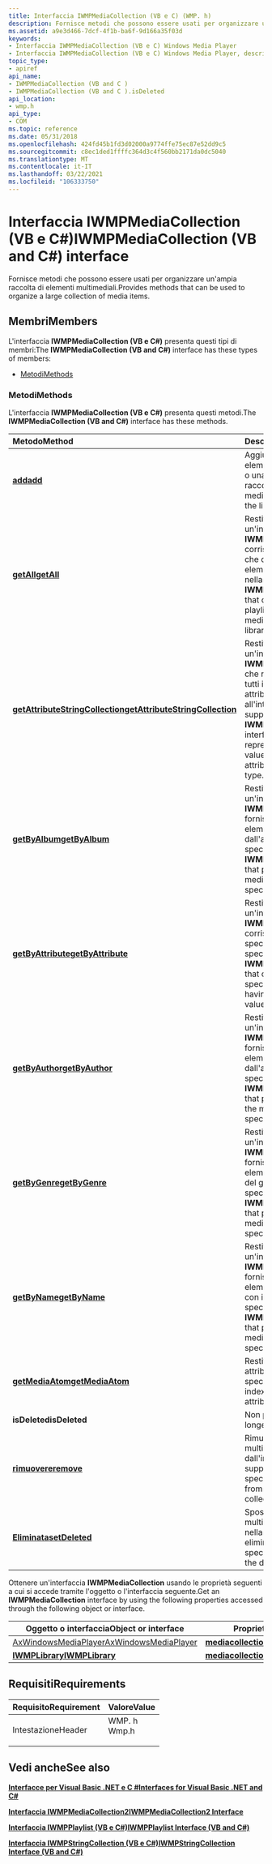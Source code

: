 ```yaml
---
title: Interfaccia IWMPMediaCollection (VB e C) (WMP. h)
description: Fornisce metodi che possono essere usati per organizzare un'ampia raccolta di elementi multimediali.
ms.assetid: a9e3d466-7dcf-4f1b-ba6f-9d166a35f03d
keywords:
- Interfaccia IWMPMediaCollection (VB e C) Windows Media Player
- Interfaccia IWMPMediaCollection (VB e C) Windows Media Player, descritta
topic_type:
- apiref
api_name:
- IWMPMediaCollection (VB and C )
- IWMPMediaCollection (VB and C ).isDeleted
api_location:
- wmp.h
api_type:
- COM
ms.topic: reference
ms.date: 05/31/2018
ms.openlocfilehash: 424fd45b1fd3d02000a9774ffe75ec87e52dd9c5
ms.sourcegitcommit: c8ec1ded1ffffc364d3c4f560bb2171da0dc5040
ms.translationtype: MT
ms.contentlocale: it-IT
ms.lasthandoff: 03/22/2021
ms.locfileid: "106333750"
---
```

# <a name="iwmpmediacollection-vb-and-c-interface"></a><span data-ttu-id="f5e9b-105">Interfaccia IWMPMediaCollection (VB e C#)</span><span class="sxs-lookup"><span data-stu-id="f5e9b-105">IWMPMediaCollection (VB and C#) interface</span></span>

<span data-ttu-id="f5e9b-106">Fornisce metodi che possono essere usati per organizzare un'ampia raccolta di elementi multimediali.</span><span class="sxs-lookup"><span data-stu-id="f5e9b-106">Provides methods that can be used to organize a large collection of media items.</span></span>

## <a name="members"></a><span data-ttu-id="f5e9b-107">Membri</span><span class="sxs-lookup"><span data-stu-id="f5e9b-107">Members</span></span>

<span data-ttu-id="f5e9b-108">L'interfaccia **IWMPMediaCollection (VB e C#)** presenta questi tipi di membri:</span><span class="sxs-lookup"><span data-stu-id="f5e9b-108">The **IWMPMediaCollection (VB and C#)** interface has these types of members:</span></span>

-   [<span data-ttu-id="f5e9b-109">Metodi</span><span class="sxs-lookup"><span data-stu-id="f5e9b-109">Methods</span></span>](#methods)

### <a name="methods"></a><span data-ttu-id="f5e9b-110">Metodi</span><span class="sxs-lookup"><span data-stu-id="f5e9b-110">Methods</span></span>

<span data-ttu-id="f5e9b-111">L'interfaccia **IWMPMediaCollection (VB e C#)** presenta questi metodi.</span><span class="sxs-lookup"><span data-stu-id="f5e9b-111">The **IWMPMediaCollection (VB and C#)** interface has these methods.</span></span>



| <span data-ttu-id="f5e9b-112">Metodo</span><span class="sxs-lookup"><span data-stu-id="f5e9b-112">Method</span></span>                                                                                                                       | <span data-ttu-id="f5e9b-113">Descrizione</span><span class="sxs-lookup"><span data-stu-id="f5e9b-113">Description</span></span>                                                                                                                                   |
|:-----------------------------------------------------------------------------------------------------------------------------|:----------------------------------------------------------------------------------------------------------------------------------------------|
| [<span data-ttu-id="f5e9b-114">**add**</span><span class="sxs-lookup"><span data-stu-id="f5e9b-114">**add**</span></span>](wmplibiwmpmediacollection-iwmpmediacollection-add--vb-and-c.md)                                                   | <span data-ttu-id="f5e9b-115">Aggiunge un nuovo elemento multimediale o una playlist alla raccolta.</span><span class="sxs-lookup"><span data-stu-id="f5e9b-115">Adds a new media item or playlist to the library.</span></span><br/>                                                                                  |
| [<span data-ttu-id="f5e9b-116">**getAll**</span><span class="sxs-lookup"><span data-stu-id="f5e9b-116">**getAll**</span></span>](wmplibiwmpmediacollection-iwmpmediacollection-getall--vb-and-c.md)                                             | <span data-ttu-id="f5e9b-117">Restituisce un'interfaccia **IWMPPlaylist** che corrisponde alla playlist che contiene tutti gli elementi multimediali nella libreria.</span><span class="sxs-lookup"><span data-stu-id="f5e9b-117">Returns an **IWMPPlaylist** interface that corresponds to the playlist that contains all media items in the library.</span></span><br/>               |
| [<span data-ttu-id="f5e9b-118">**getAttributeStringCollection**</span><span class="sxs-lookup"><span data-stu-id="f5e9b-118">**getAttributeStringCollection**</span></span>](wmplibiwmpmediacollection-iwmpmediacollection-getattributestringcollection--vb-and-c.md) | <span data-ttu-id="f5e9b-119">Restituisce un'interfaccia **IWMPStringCollection** che rappresenta il set di tutti i valori per un attributo specificato all'interno di un tipo di supporto.</span><span class="sxs-lookup"><span data-stu-id="f5e9b-119">Returns an **IWMPStringCollection** interface that represents the set of all values for a specified attribute within a media type.</span></span><br/> |
| [<span data-ttu-id="f5e9b-120">**getByAlbum**</span><span class="sxs-lookup"><span data-stu-id="f5e9b-120">**getByAlbum**</span></span>](wmplibiwmpmediacollection-iwmpmediacollection-getbyalbum--vb-and-c.md)                                     | <span data-ttu-id="f5e9b-121">Restituisce un'interfaccia **IWMPPlaylist** che fornisce l'accesso agli elementi multimediali dall'album specificato.</span><span class="sxs-lookup"><span data-stu-id="f5e9b-121">Returns an **IWMPPlaylist** interface that provides access to media items from the specified album.</span></span><br/>                                |
| [<span data-ttu-id="f5e9b-122">**getByAttribute**</span><span class="sxs-lookup"><span data-stu-id="f5e9b-122">**getByAttribute**</span></span>](wmplibiwmpmediacollection-iwmpmediacollection-getbyattribute--vb-and-c.md)                             | <span data-ttu-id="f5e9b-123">Restituisce un'interfaccia **IWMPPlaylist** che corrisponde all'attributo specificato con il valore specificato.</span><span class="sxs-lookup"><span data-stu-id="f5e9b-123">Returns an **IWMPPlaylist** interface that corresponds to the specified attribute having the specified value.</span></span><br/>                      |
| [<span data-ttu-id="f5e9b-124">**getByAuthor**</span><span class="sxs-lookup"><span data-stu-id="f5e9b-124">**getByAuthor**</span></span>](wmplibiwmpmediacollection-iwmpmediacollection-getbyauthor--vb-and-c.md)                                   | <span data-ttu-id="f5e9b-125">Restituisce un'interfaccia **IWMPPlaylist** che fornisce l'accesso agli elementi multimediali dall'autore specificato.</span><span class="sxs-lookup"><span data-stu-id="f5e9b-125">Returns an **IWMPPlaylist** interface that provides access to the media items by the specified author.</span></span><br/>                             |
| [<span data-ttu-id="f5e9b-126">**getByGenre**</span><span class="sxs-lookup"><span data-stu-id="f5e9b-126">**getByGenre**</span></span>](wmplibiwmpmediacollection-iwmpmediacollection-getbygenre--vb-and-c.md)                                     | <span data-ttu-id="f5e9b-127">Restituisce un'interfaccia **IWMPPlaylist** che fornisce l'accesso agli elementi multimediali del genere specificato.</span><span class="sxs-lookup"><span data-stu-id="f5e9b-127">Returns an **IWMPPlaylist** interface that provides access to media items of the specified genre.</span></span><br/>                                  |
| [<span data-ttu-id="f5e9b-128">**getByName**</span><span class="sxs-lookup"><span data-stu-id="f5e9b-128">**getByName**</span></span>](wmplibiwmpmediacollection-iwmpmediacollection-getbyname--vb-and-c.md)                                       | <span data-ttu-id="f5e9b-129">Restituisce un'interfaccia **IWMPPlaylist** che fornisce l'accesso agli elementi multimediali con il nome specificato.</span><span class="sxs-lookup"><span data-stu-id="f5e9b-129">Returns an **IWMPPlaylist** interface that provides access to media items with the specified name.</span></span><br/>                                 |
| [<span data-ttu-id="f5e9b-130">**getMediaAtom**</span><span class="sxs-lookup"><span data-stu-id="f5e9b-130">**getMediaAtom**</span></span>](wmplibiwmpmediacollection-iwmpmediacollection-getmediaatom--vb-and-c.md)                                 | <span data-ttu-id="f5e9b-131">Restituisce l'indice di un attributo specificato.</span><span class="sxs-lookup"><span data-stu-id="f5e9b-131">Returns the index of a specified attribute.</span></span><br/>                                                                                        |
| <span data-ttu-id="f5e9b-132">**isDeleted**</span><span class="sxs-lookup"><span data-stu-id="f5e9b-132">**isDeleted**</span></span>                                                                                                                | <span data-ttu-id="f5e9b-133">Non più supportata.</span><span class="sxs-lookup"><span data-stu-id="f5e9b-133">No longer supported.</span></span><br/>                                                                                                               |
| [<span data-ttu-id="f5e9b-134">**rimuovere**</span><span class="sxs-lookup"><span data-stu-id="f5e9b-134">**remove**</span></span>](wmplibiwmpmediacollection-iwmpmediacollection-remove--vb-and-c.md)                                             | <span data-ttu-id="f5e9b-135">Rimuove l'elemento multimediale specificato dall'insieme di supporti.</span><span class="sxs-lookup"><span data-stu-id="f5e9b-135">Removes the specified media item from the media collection.</span></span><br/>                                                                        |
| [<span data-ttu-id="f5e9b-136">**Eliminata**</span><span class="sxs-lookup"><span data-stu-id="f5e9b-136">**setDeleted**</span></span>](wmplibiwmpmediacollection-iwmpmediacollection-setdeleted--vb-and-c.md)                                     | <span data-ttu-id="f5e9b-137">Sposta l'elemento multimediale specificato nella cartella elementi eliminati.</span><span class="sxs-lookup"><span data-stu-id="f5e9b-137">Moves the specified media item to the deleted items folder.</span></span><br/>                                                                        |



 

<span data-ttu-id="f5e9b-138">Ottenere un'interfaccia **IWMPMediaCollection** usando le proprietà seguenti a cui si accede tramite l'oggetto o l'interfaccia seguente.</span><span class="sxs-lookup"><span data-stu-id="f5e9b-138">Get an **IWMPMediaCollection** interface by using the following properties accessed through the following object or interface.</span></span>



| <span data-ttu-id="f5e9b-139">Oggetto o interfaccia</span><span class="sxs-lookup"><span data-stu-id="f5e9b-139">Object or interface</span></span>                                               | <span data-ttu-id="f5e9b-140">Proprietà</span><span class="sxs-lookup"><span data-stu-id="f5e9b-140">Property</span></span>                                                                           |
|-------------------------------------------------------------------|------------------------------------------------------------------------------------|
| [<span data-ttu-id="f5e9b-141">AxWindowsMediaPlayer</span><span class="sxs-lookup"><span data-stu-id="f5e9b-141">AxWindowsMediaPlayer</span></span>](axwindowsmediaplayer-object--vb-and-c.md) | [<span data-ttu-id="f5e9b-142">**mediacollection**</span><span class="sxs-lookup"><span data-stu-id="f5e9b-142">**mediaCollection**</span></span>](axwmplib-axwindowsmediaplayer-mediacollection--vb-and-c.md) |
| [<span data-ttu-id="f5e9b-143">**IWMPLibrary**</span><span class="sxs-lookup"><span data-stu-id="f5e9b-143">**IWMPLibrary**</span></span>](iwmplibrary--vb-and-c.md)                      | [<span data-ttu-id="f5e9b-144">**mediacollection**</span><span class="sxs-lookup"><span data-stu-id="f5e9b-144">**mediaCollection**</span></span>](wmplibiwmplibrary-iwmplibrary-mediacollection--vb-and-c.md) |



 

## <a name="requirements"></a><span data-ttu-id="f5e9b-145">Requisiti</span><span class="sxs-lookup"><span data-stu-id="f5e9b-145">Requirements</span></span>



| <span data-ttu-id="f5e9b-146">Requisito</span><span class="sxs-lookup"><span data-stu-id="f5e9b-146">Requirement</span></span> | <span data-ttu-id="f5e9b-147">Valore</span><span class="sxs-lookup"><span data-stu-id="f5e9b-147">Value</span></span> |
|-------------------|----------------------------------------------------------------------------------|
| <span data-ttu-id="f5e9b-148">Intestazione</span><span class="sxs-lookup"><span data-stu-id="f5e9b-148">Header</span></span><br/> | <dl> <span data-ttu-id="f5e9b-149"><dt>WMP. h</dt></span><span class="sxs-lookup"><span data-stu-id="f5e9b-149"><dt>Wmp.h</dt></span></span> </dl> |



## <a name="see-also"></a><span data-ttu-id="f5e9b-150">Vedi anche</span><span class="sxs-lookup"><span data-stu-id="f5e9b-150">See also</span></span>

<dl> <dt>

[<span data-ttu-id="f5e9b-151">**Interfacce per Visual Basic .NET e C #**</span><span class="sxs-lookup"><span data-stu-id="f5e9b-151">**Interfaces for Visual Basic .NET and C#**</span></span>](interfaces-for-visual-basic--net-and-c.md)
</dt> <dt>

[<span data-ttu-id="f5e9b-152">**Interfaccia IWMPMediaCollection2**</span><span class="sxs-lookup"><span data-stu-id="f5e9b-152">**IWMPMediaCollection2 Interface**</span></span>](iwmpmediacollection2--vb-and-c.md)
</dt> <dt>

[<span data-ttu-id="f5e9b-153">**Interfaccia IWMPPlaylist (VB e C#)**</span><span class="sxs-lookup"><span data-stu-id="f5e9b-153">**IWMPPlaylist Interface (VB and C#)**</span></span>](iwmpplaylist--vb-and-c.md)
</dt> <dt>

[<span data-ttu-id="f5e9b-154">**Interfaccia IWMPStringCollection (VB e C#)**</span><span class="sxs-lookup"><span data-stu-id="f5e9b-154">**IWMPStringCollection Interface (VB and C#)**</span></span>](iwmpstringcollection--vb-and-c.md)
</dt> </dl>

 

 





